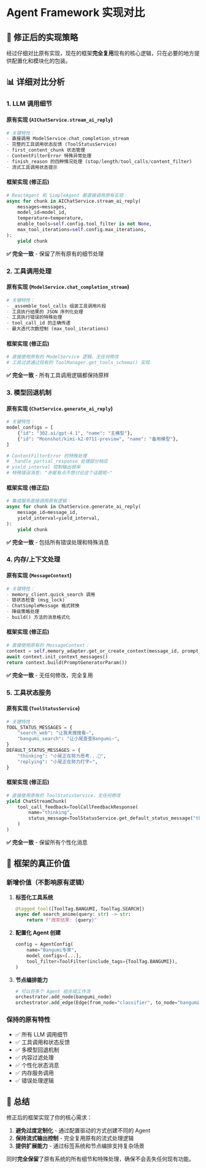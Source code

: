 # Agent Framework 实现对比

## 🎯 修正后的实现策略

经过仔细对比原有实现，现在的框架**完全复用**现有的核心逻辑，只在必要的地方提供配置化和模块化的包装。

## 📊 详细对比分析

### 1. LLM 调用细节

#### 原有实现 (`AIChatService.stream_ai_reply`)
```python
# 关键特性：
- 直接调用 ModelService.chat_completion_stream
- 完整的工具调用状态反馈 (ToolStatusService)
- first_content_chunk 状态管理
- ContentFilterError 特殊异常处理
- finish_reason 的四种情况处理 (stop/length/tool_calls/content_filter)
- 流式工具调用状态提示
```

#### 框架实现 (修正后)
```python
# ReactAgent 和 SimpleAgent 都直接调用原有实现：
async for chunk in AIChatService.stream_ai_reply(
    messages=messages,
    model_id=model_id,
    temperature=temperature,
    enable_tools=self.config.tool_filter is not None,
    max_tool_iterations=self.config.max_iterations,
):
    yield chunk
```

**✅ 完全一致** - 保留了所有原有的细节处理

### 2. 工具调用处理

#### 原有实现 (`ModelService.chat_completion_stream`)
```python
# 关键特性：
- _assemble_tool_calls 组装工具调用片段
- 工具执行结果的 JSON 序列化处理
- 工具执行错误的特殊处理
- tool_call_id 的正确传递
- 最大迭代次数控制 (max_tool_iterations)
```

#### 框架实现 (修正后)
```python
# 直接使用原有的 ModelService 逻辑，无任何修改
# 工具过滤通过现有的 ToolManager.get_tools_schema() 实现
```

**✅ 完全一致** - 所有工具调用逻辑都保持原样

### 3. 模型回退机制

#### 原有实现 (`ChatService.generate_ai_reply`)
```python
# 关键特性：
model_configs = [
    {"id": "302.ai/gpt-4.1", "name": "主模型"},
    {"id": "Moonshot/kimi-k2-0711-preview", "name": "备用模型"},
]

# ContentFilterError 的特殊处理
# _handle_partial_response 处理部分响应
# yield_interval 控制输出频率
# 特殊错误消息: "赤尾有点不想讨论这个话题呢~"
```

#### 框架实现 (修正后)
```python
# 集成服务直接调用原有逻辑：
async for chunk in ChatService.generate_ai_reply(
    message_id=message_id,
    yield_interval=yield_interval,
):
    yield chunk
```

**✅ 完全一致** - 包括所有错误处理和特殊消息

### 4. 内存/上下文处理

#### 原有实现 (`MessageContext`)
```python
# 关键特性：
- memory_client.quick_search 调用
- 锁状态检查 (msg_lock)
- ChatSimpleMessage 格式转换
- 降级策略处理
- build() 方法的消息格式化
```

#### 框架实现 (修正后)
```python
# 直接使用原有的 MessageContext：
context = self.memory_adapter.get_or_create_context(message_id, prompt_generator)
await context.init_context_messages()
return context.build(PromptGeneratorParam())
```

**✅ 完全一致** - 无任何修改，完全复用

### 5. 工具状态服务

#### 原有实现 (`ToolStatusService`)
```python
# 关键特性：
TOOL_STATUS_MESSAGES = {
    "search_web": "让我来搜搜看~",
    "bangumi_search": "让小尾查查Bangumi~",
}
DEFAULT_STATUS_MESSAGES = {
    "thinking": "小尾正在努力思考...🤔",
    "replying": "小尾正在努力打字✍️",
}
```

#### 框架实现 (修正后)
```python
# 直接使用原有的 ToolStatusService，无任何修改
yield ChatStreamChunk(
    tool_call_feedback=ToolCallFeedbackResponse(
        name="thinking",
        status_message=ToolStatusService.get_default_status_message("thinking")
    )
)
```

**✅ 完全一致** - 保留所有个性化消息

## 🔧 框架的真正价值

### 新增价值（不影响原有逻辑）

1. **标签化工具系统**
   ```python
   @tagged_tool([ToolTag.BANGUMI, ToolTag.SEARCH])
   async def search_anime(query: str) -> str:
       return f"搜索结果: {query}"
   ```

2. **配置化 Agent 创建**
   ```python
   config = AgentConfig(
       name="Bangumi专家",
       model_configs=[...],
       tool_filter=ToolFilter(include_tags={ToolTag.BANGUMI}),
   )
   ```

3. **节点编排能力**
   ```python
   # 可以将多个 Agent 组合成工作流
   orchestrator.add_node(bangumi_node)
   orchestrator.add_edge(Edge(from_node="classifier", to_node="bangumi"))
   ```

### 保持的原有特性

- ✅ 所有 LLM 调用细节
- ✅ 工具调用和状态反馈
- ✅ 多模型回退机制
- ✅ 内容过滤处理
- ✅ 个性化状态消息
- ✅ 内存服务调用
- ✅ 错误处理逻辑

## 🎉 总结

修正后的框架实现了你的核心需求：

1. **避免过度定制化** - 通过配置驱动的方式创建不同的 Agent
2. **保持流式输出控制** - 完全复用原有的流式处理逻辑
3. **提供扩展能力** - 通过标签系统和节点编排支持复杂场景

同时**完全保留**了原有系统的所有细节和特殊处理，确保不会丢失任何现有功能。
